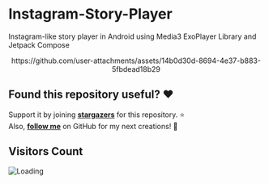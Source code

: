 # Instagram-Story-Player
Instagram-like story player in Android using Media3 ExoPlayer Library and Jetpack Compose 

<div align="center">
  https://github.com/user-attachments/assets/14b0d30d-8694-4e37-b883-5fbdead18b29
</div>


## Found this repository useful? :heart:
Support it by joining __[stargazers](https://github.com/AmartyaSingh97/Instagram-Story-Player/stargazers)__ for this repository. :star: <br>
Also, __[follow me](https://github.com/AmartyaSingh97)__ on GitHub for my next creations! 🤩

## Visitors Count
<img align="left" src = "https://profile-counter.glitch.me/Instagram-Story-Player/count.svg" alt ="Loading">

